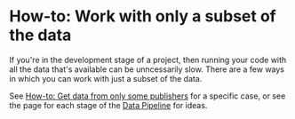 # How-to: Work with only a subset of the data

If you're in the development stage of a project, then running your code with all the data that's available can be unncessarily slow. There are a few ways in which you can work with just a subset of the data. 

  
See [How-to: Get data from only some publishers](how-to-get-data-from-only-some-publishers.md) for a specific case, or see the page for each stage of the [Data Pipeline](../understanding-the-services/stage/) for ideas. 

